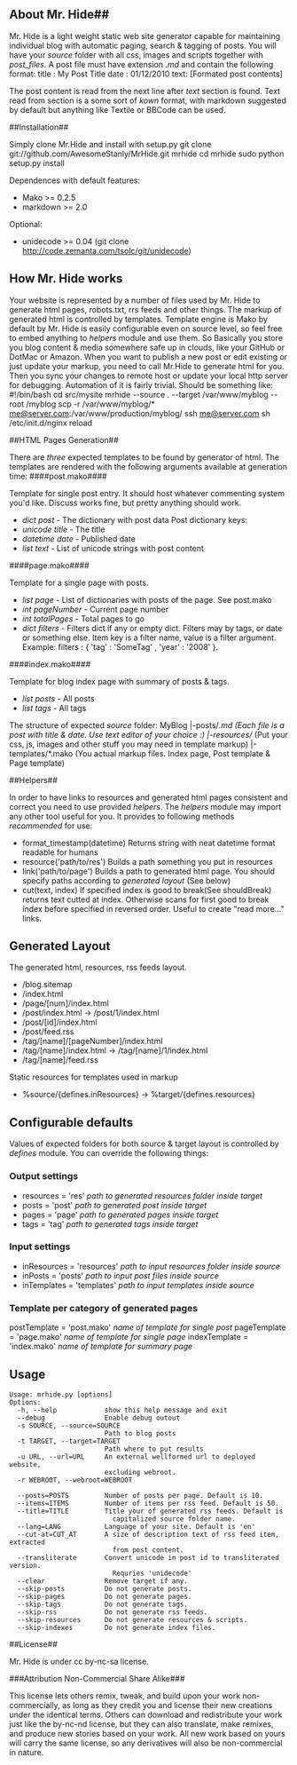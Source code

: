 ## About Mr. Hide##

Mr. Hide is a light weight static web site generator capable for maintaining individual 
blog with automatic paging, search & tagging of posts. You will have your _source_ folder
with all css, images and scripts together with _post_files_. A post file must have extension *.md*
and contain the following format:
    title : My Post Title
	date  : 01/12/2010
	text:
	[Formated post contents]

The post content is read from the next line after _text_ section is found. Text read from section is
a some sort of *kown* format, with markdown suggested by default but anything like Textile or BBCode can be used.

##Installation##

Simply clone Mr.Hide and install with setup.py
    git clone git://github.com/AwesomeStanly/MrHide.git mrhide
    cd mrhide
    sudo python setup.py install

Dependences with default features:

- Mako >= 0.2.5
- markdown >= 2.0

Optional:

- unidecode >= 0.04 (git clone http://code.zemanta.com/tsolc/git/unidecode)


## How Mr. Hide works ##

Your website is represented by a number of files used by Mr. Hide to generate html pages, robots.txt, rrs feeds and 
other things. The markup of generated html is controlled by templates. Template engine is Mako by default
by Mr. Hide is easily configurable even on source level, so feel free to embed anything to _helpers_ module and use them.
So Basically you store you blog content & media somewhere safe up in clouds, like your GitHub or DotMac or Amazon. When
you want to publish a new post or edit existing or just update your markup, you need to call Mr.Hide to generate html for
you. Then you sync your changes to remote host or update your local http server for debugging. Automation of it is fairly
trivial. Should be something like:
    #!/bin/bash
    cd src/mysite
    mrhide --source . --target /var/www/myblog --root /myblog
    scp -r /var/www/myblog/* me@server.com:/var/www/production/myblog/
    ssh me@server.com sh /etc/init.d/nginx reload

##HTML Pages Generation##

There are *three* expected templates to be found by generator of html. The
templates are rendered with the following arguments available at generation time:
####post.mako####

Template for single post entry. It should host whatever commenting system you'd like. Discuss works fine, but pretty anything should work.

- _dict_ *post* - The dictionary with post data
  Post dictionary keys:
- _unicode_ *title* - The title
- _datetime_ *date* - Published date
- _list_ *text* - List of unicode strings with post content

####page.mako####

Template for a single page with posts.

- _list_ *page* - List of dictionaries with posts of the page. See post.mako
- _int_ *pageNumber* - Current page number
- _int_ *totalPages* - Total pages to go
- _dict_ *filters* - Filters dict if any or empty dict. Filters may by tags, or date or something else. Item key is a filter name, value is a filter argument. Example: filters : { 'tag' : 'SomeTag' , 'year' : '2008' }. 

####index.mako####

Template for blog index page with summary of posts & tags.

- _list_ *posts* - All posts
- _list_ *tags* - All tags

The structure of expected _source_ folder:
    MyBlog
    |-posts/*.md		(Each file is a post with title & date. Use text editor of your choice :)
    |-resources/*		(Put your css, js, images and other stuff you may need in template markup)
    |-templates/*.mako	(You actual markup files. Index page, Post template & Page template)

##Helpers##

In order to have links to resources and generated html pages consistent and correct you need to
use provided *helpers*. The *helpers* module may import any other tool useful for you. It provides
to following methods _recommended_ for use:

- format_timestamp(datetime) Returns string with neat datetime format readable for humans
- resource('path/to/res') Builds a path something you put in resources
- link('path/to/page') Builds a path to generated html page. You should specify paths according to *generated layout* (See below)
- cut(text, index)  If specified index is good to break(See shouldBreak) returns text cutted at index. Otherwise scans for first good to break index before specified in reversed order. Useful to create "read more..." links.

## Generated Layout ##

The generated html, resources, rss feeds layout.

- /blog.sitemap
- /index.html
- /page/[num]/index.html
- /post/index.html -> /post/1/index.html
- /post/[id]/index.html
- /post/feed.rss
- /tag/[name]/[pageNumber]/index.html
- /tag/[name]/index.html -> /tag/[name]/1/index.html
- /tag/[name]/feed.rss

Static resources for templates used in markup
- %source/{defines.inResources} -> %target/{defines.resources}

## Configurable defaults ##

Values of expected folders for both source & target layout is controlled by
*defines* module. You can override the following things:

### Output settings ###

- resources = 'res' _path to generated resources folder inside target_
- posts = 'post' _path to generated post inside target_
- pages = 'page' _path to generated pages inside target_
- tags = 'tag' _path to generated tags inside target_

### Input settings ###

- inResources = 'resources' _path to input resources folder inside source_
- inPosts = 'posts' _path to input post files inside source_
- inTemplates = 'templates' _path to input templates inside source_

### Template per category of generated pages ###

postTemplate = 'post.mako' _name of template for single post_
pageTemplate = 'page.mako' _name of template for single page_
indexTemplate = 'index.mako' _name of template for summary page_

## Usage ###
    Usage: mrhide.py [options]
    Options:
      -h, --help            show this help message and exit
      --debug               Enable debug outout
      -s SOURCE, --source=SOURCE
                            Path to blog posts
      -t TARGET, --target=TARGET
                            Path where to put results
      -u URL, --url=URL     An external wellformed url to deployed website,
                            excluding webroot.
      -r WEBROOT, --webroot=WEBROOT

      --posts=POSTS         Number of posts per page. Default is 10.
      --items=ITEMS         Number of items per rss feed. Default is 50.
      --title=TITLE         Title your of generated rss feeds. Default is
                              capitalized source folder name.
      --lang=LANG           Language of your site. Default is 'en'
      --cut-at=CUT_AT       A size of description text of rss feed item, extracted
                              from post content.
      --transliterate       Convert unicode in post id to transliterated version.
                              Requries 'unidecode'
      --clear               Remove target if any.
      --skip-posts          Do not generate posts.
      --skip-pages          Do not generate pages.
      --skip-tags           Do not generate tags.
      --skip-rss            Do not generate rss feeds.
      --skip-resources      Do not generate resources & scripts.
      --skip-indexes        Do not generate index files.

##License##

Mr. Hide is under cc by-nc-sa license.

###Attribution Non-Commercial Share Alike###

This license lets others remix, tweak, and build upon your work non-commercially, as long as they credit you and license their new creations under the identical terms. Others can download and redistribute your work just like the by-nc-nd license, but they can also translate, make remixes, and produce new stories based on your work. All new work based on yours will carry the same license, so any derivatives will also be non-commercial in nature.
